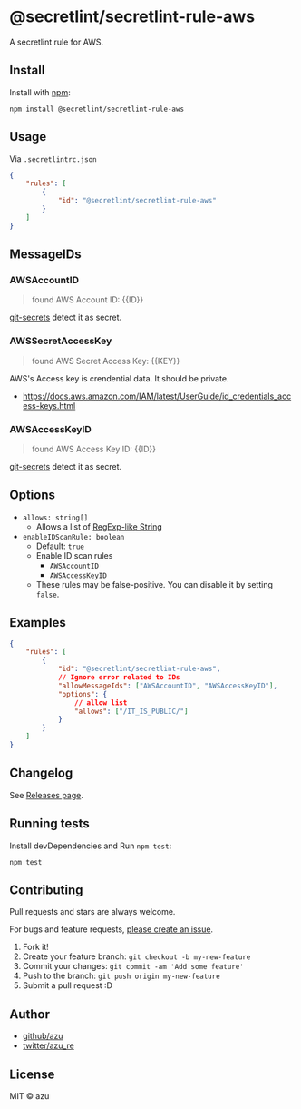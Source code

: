 # @secretlint/secretlint-rule-aws

A secretlint rule for AWS.

## Install

Install with [npm](https://www.npmjs.com/):

    npm install @secretlint/secretlint-rule-aws

## Usage

Via `.secretlintrc.json`

```json
{
    "rules": [
        {
            "id": "@secretlint/secretlint-rule-aws"
        }
    ]
}
```

## MessageIDs

### AWSAccountID
> found AWS Account ID: {{ID}}

[git-secrets](https://github.com/awslabs/git-secrets) detect it as secret.

### AWSSecretAccessKey
> found AWS Secret Access Key: {{KEY}}

AWS's Access key is crendential data. It should be private.

- https://docs.aws.amazon.com/IAM/latest/UserGuide/id_credentials_access-keys.html 

### AWSAccessKeyID
> found AWS Access Key ID: {{ID}}

[git-secrets](https://github.com/awslabs/git-secrets) detect it as secret.

## Options

- `allows: string[]`
    - Allows a list of [RegExp-like String](https://github.com/textlint/regexp-string-matcher#regexp-like-string)
- `enableIDScanRule: boolean`
    - Default: `true`
    - Enable ID scan rules
      - `AWSAccountID`
      - `AWSAccessKeyID`
    - These rules may be false-positive. You can disable it by setting `false`.

## Examples

```json
{
    "rules": [
        {
            "id": "@secretlint/secretlint-rule-aws",
            // Ignore error related to IDs
            "allowMessageIds": ["AWSAccountID", "AWSAccessKeyID"],
            "options": {
                // allow list
                "allows": ["/IT_IS_PUBLIC/"]
            }
        }
    ]
}
```


## Changelog

See [Releases page](https://github.com/secretlint/secretlint/releases).

## Running tests

Install devDependencies and Run `npm test`:

    npm test

## Contributing

Pull requests and stars are always welcome.

For bugs and feature requests, [please create an issue](https://github.com/secretlint/secretlint/issues).

1. Fork it!
2. Create your feature branch: `git checkout -b my-new-feature`
3. Commit your changes: `git commit -am 'Add some feature'`
4. Push to the branch: `git push origin my-new-feature`
5. Submit a pull request :D

## Author

- [github/azu](https://github.com/azu)
- [twitter/azu_re](https://twitter.com/azu_re)

## License

MIT © azu

